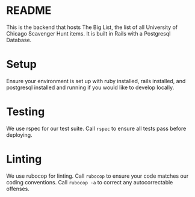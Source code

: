 # README

This is the backend that hosts The Big List, the list of all University of Chicago Scavenger Hunt items. It is built in Rails with a Postgresql Database.

# Setup

Ensure your environment is set up with ruby installed, rails installed, and postgresql installed and running if you would like to develop locally.

# Testing

We use rspec for our test suite. Call `rspec` to ensure all tests pass before deploying.

# Linting

We use rubocop for linting. Call `rubocop` to ensure your code matches our coding conventions. Call `rubocop -a` to correct any autocorrectable offenses.
